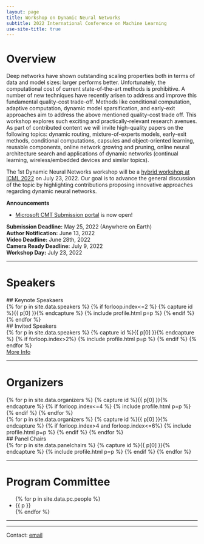 ```yaml
---
layout: page
title: Workshop on Dynamic Neural Networks
subtitle: 2022 International Conference on Machine Learning
use-site-title: true
---
```


<!-- <div class="sharethis-inline-share-buttons"></div>
<meta name="thumbnail" content="./img/logo.png" /> -->

# Overview
Deep networks have shown outstanding scaling properties both in terms of data and model sizes: larger performs better. Unfortunately, the computational cost of current state-of-the-art methods is prohibitive. A number of new techniques have recently arisen to address and improve this fundamental quality-cost trade-off. Methods like conditional computation, adaptive computation, dynamic model sparsification, and early-exit approaches aim to address the above mentioned quality-cost trade off. This workshop explores such exciting and practically-relevant research avenues. As part of contributed content we will invite high-quality papers on the following topics: dynamic routing, mixture-of-experts models, early-exit methods, conditional computations, capsules and object-oriented learning, reusable components, online network growing and pruning, online neural architecture search and applications of dynamic networks (continual learning, wireless/embedded devices and similar topics).

The 1st Dynamic Neural Networks workshop will be a [hybrid workshop at ICML 2022](https://icml.cc/Conferences/2022/Schedule?showEvent=13451) on July 23, 2022. Our goal is to advance the general discussion of the topic by highlighting contributions proposing innovative approaches regarding dynamic neural networks.


**Announcements**
* [Microsoft CMT Submission portal](https://cmt3.research.microsoft.com/DyNN2022/) is now open! 

<!-- * [Link to the **live sessions** at ICML website](https://www.youtube.com). Note that registration to the ICML main conference is required in order to access the website. -->
<!-- * Congratulations to winners of **best paper award**, "Placeholder paper title", by Placeholder Placeholder and Placeholder Placeholder! -->

**Submission Deadline:** May 25, 2022 (Anywhere on Earth) <br>
**Author Notification:** June 13, 2022 <br>
**Video Deadline:** June 28th, 2022 <br>
**Camera Ready Deadline:** July 9, 2022 <br>
**Workshop Day:** July 23, 2022

<hr>

# Speakers
<div class="container" style="margin-top: 20px;margin-bottom: 0px;">
  <div class="row">
  ## Keynote Speakaers <br>
  {% for p in site.data.speakers %}
  {% if forloop.index<=2 %}
  {% capture id %}{{ p[0] }}{% endcapture %}
  {% include profile.html p=p %}
  {% endif %}
  {% endfor %}
  </div>
  ## Invited Speakers <br>
  <div class="row">
  {% for p in site.data.speakers %}
  {% capture id %}{{ p[0] }}{% endcapture %}
  {% if forloop.index>2%}
  {% include profile.html p=p %}
  {% endif %}
  {% endfor %}
  </div>
<a href="speakers">More Info</a>
</div>

<hr>

# Organizers
<!-- prettier-ignore -->
<div class="container" style="margin-top: 20px;margin-bottom: 0px;">
  <div class="row">
    {% for p in site.data.organizers %}
    {% capture id %}{{ p[0] }}{% endcapture %}
    {% if forloop.index<=4 %}
    {% include profile.html p=p %}
    {% endif %}
    {% endfor %}
  </div>
  <div class="row">
  {% for p in site.data.organizers %}
  {% capture id %}{{ p[0] }}{% endcapture %}
  {% if forloop.index>4 and forloop.index<=6%}
  {% include profile.html p=p %}
  {% endif %}
  {% endfor %}
  </div>
  ## Panel Chairs <br>
  <div class="row">
  {% for p in site.data.panelchairs %}
  {% capture id %}{{ p[0] }}{% endcapture %}
  {% include profile.html p=p %}
  {% endif %}
  {% endfor %}
  </div>
</div>
<hr>


# Program Committee
<!-- prettier-ignore -->
<!-- original list class in the template
  <ul class="list-group list-group-flush">
      <li class="list-group-item col-xs-6 col-sm-4 col-md-3">{{ p }}</li> 
<h3>Confirmed:</h3>-->
<div class="container">
  <ul class="mb-3">
    {% for p in site.data.pc.people %}
      <li class="mb-3">{{ p }}</li>
    {% endfor %}
  </ul>
</div>
<hr>

<!-- # Related Venues

<div class="container" style="margin-bottom: 10px;"></div>

- [Automated Knowledge Base Construction (AKBC'20)](http://www.akbc.ws/2020/)
- [Workshop on Semantic Deep Learning (SemDeep'20)](http://www.dfki.de/~declerck/semdeep-6/)
- [Workshop on Deep Learning for Knowledge Graphs (DL4KG'20)](https://alammehwish.github.io/dl4kg_eswc_2020/)
- [Workshop on Semantic Explainability (SEMEX'20)](http://www.semantic-explainability.com/)
- [Workshop on Statistical Relational AI (StarAI'20)](http://www.starai.org/2020/)
- [Workshop on Neural-Symbolic Learning and Reasoning (NeSys'19)](https://sites.google.com/view/nesy2019/home), see more on <http://www.neural-symbolic.org/>

<div class="container" style="margin-bottom: 10px;"></div> -->

<hr>

Contact: [email](mailto:icmldynamicnn@gmail.com)
